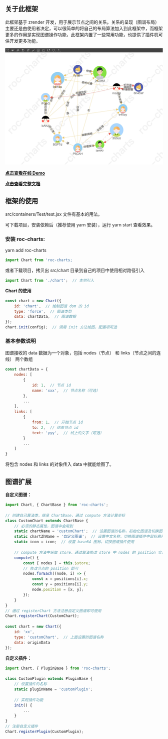 ## 关于此框架
此框架基于 zrender 开发，用于展示节点之间的关系。关系的呈现（图谱布局）主要还是由使用者决定，可以很简单的将自己的布局算法加入到此框架中，而框架更多的作用是实现图谱操作功能，此框架内置了一些常用功能，也提供了插件机可供开发更多功能。
  
![](./chart.png)  

[**点击查看在线 Demo**](https://hepeng10.github.io/roc-charts-demo/#/)

[**点击查看完整文档**](https://hepeng10.github.io/roc-charts-document/)

## 框架的使用
src/containers/Test/test.jsx 文件有基本的用法。

可下载项目，安装依赖后（推荐使用 yarn 安装），运行 yarn start 查看效果。

### 安装 roc-charts:
yarn add roc-charts  
```js
import Chart from 'roc-charts;
```
或者下载项目，拷贝出 src/chart 目录到自己的项目中使用相对路径引入
```js
import Chart from './chart';  // 本地引入
```
**Chart 的使用**
```js
const chart = new Chart({
    id: 'chart',  // 绘制图谱 dom 的 id
    type: 'force',  // 图谱类型
    data: chartData,  // 图谱数据
});
chart.init(config);  // 调用 init 方法绘图，配置项可选
```

### 基本参数说明
图谱接收的 data 数据为一个对象，包括 nodes（节点） 和 links（节点之间的连线） 两个数组
```javascript
const chartData = {
    nodes: [
        {
            id: 1,  // 节点 id
            name: 'xxx',  // 节点名称（可选）
        },
        ...
    ],
    links: [
        {
            from: 1,  // 开始节点 id
            to: 2,  // 结束节点 id
            text: 'yyy',  // 线上的文字（可选）
        }
        ...
    ]
}
```
将包含 nodes 和 links 的对象传入 data 中就能绘图了。

## 图谱扩展
**自定义图谱：**
```javascript
import Chart, { ChartBase } from 'roc-charts';

// 创建自己算法类，继承 ChartBase，通过 compute 方法计算坐标
class CustomChart extends ChartBase {
    // 必须的静态属性，图谱中会用到
    static chartName = 'customChart';  // 设置图谱的名称，初始化图谱及切换图谱使用
    static chartZhName = '自定义图谱';  // 设置中文名称，切换图谱插件中鼠标悬停显示
    static icon = icon;  // 设置 base64 图标，切换图谱插件使用
    
    // compute 方法中获取 store，通过算法修改 store 中 nodes 的 position 实现自定义图谱布局
    compute() {
        const { nodes } = this.$store;
        // 修改节点的 position 即可
        nodes.forEach((node, i) => {
            const x = positions[i].x;
            const y = positions[i].y;
            node.position = [x, y];
        });
    }
}
// 通过 registerChart 方法注册自定义图谱即可使用
Chart.registerChart(CustomChart);

const chart = new Chart({
    id: 'xx',
    type: 'customChart',  // 上面设置的图谱名称
    data: originData
});
```


**自定义插件：**
```javascript
import Chart, { PluginBase } from 'roc-charts';

class CustomPlugin extends PluginBase {
    // 设置插件的名称
    static pluginName = 'customPlugin';
    
    // 实现插件功能
    init() {
        ...
    }
}
// 注册自定义插件
Chart.registerPlugin(CustomPlugin);
```
